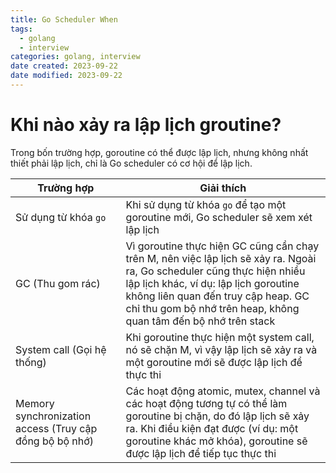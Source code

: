 ```yaml
---
title: Go Scheduler When
tags:
  - golang
  - interview
categories: golang, interview
date created: 2023-09-22
date modified: 2023-09-22
---
```


# Khi nào xảy ra lập lịch groutine?

Trong bốn trường hợp, goroutine có thể được lập lịch, nhưng không nhất thiết phải lập lịch, chỉ là Go scheduler có cơ hội để lập lịch.

| Trường hợp                                              | Giải thích                                                                                                                                                                                                                                                                 |
| ------------------------------------------------------- | -------------------------------------------------------------------------------------------------------------------------------------------------------------------------------------------------------------------------------------------------------------------------- |
| Sử dụng từ khóa `go`                                    | Khi sử dụng từ khóa `go` để tạo một goroutine mới, Go scheduler sẽ xem xét lập lịch                                                                                                                                                                                        |
| GC (Thu gom rác)                                        | Vì goroutine thực hiện GC cũng cần chạy trên M, nên việc lập lịch sẽ xảy ra. Ngoài ra, Go scheduler cũng thực hiện nhiều lập lịch khác, ví dụ: lập lịch goroutine không liên quan đến truy cập heap. GC chỉ thu gom bộ nhớ trên heap, không quan tâm đến bộ nhớ trên stack |
| System call (Gọi hệ thống)                              | Khi goroutine thực hiện một system call, nó sẽ chặn M, vì vậy lập lịch sẽ xảy ra và một goroutine mới sẽ được lập lịch để thực thi                                                                                                                                         |
| Memory synchronization access (Truy cập đồng bộ bộ nhớ) | Các hoạt động atomic, mutex, channel và các hoạt động tương tự có thể làm goroutine bị chặn, do đó lập lịch sẽ xảy ra. Khi điều kiện đạt được (ví dụ: một goroutine khác mở khóa), goroutine sẽ được lập lịch để tiếp tục thực thi                                         |
